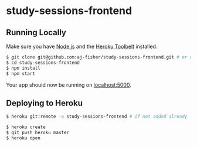 # study-sessions-frontend

## Running Locally

Make sure you have [Node.js](http://nodejs.org/) and the [Heroku Toolbelt](https://toolbelt.heroku.com/) installed.

```sh
$ git clone git@github.com:aj-fisher/study-sessions-frontend.git # or clone your own fork
$ cd study-sessions-frontend
$ npm install
$ npm start
```

Your app should now be running on [localhost:5000](http://localhost:5000/).

## Deploying to Heroku

```sh
$ heroku git:remote -a study-sessions-frontend # if not added already

$ heroku create
$ git push heroku master
$ heroku open
```
